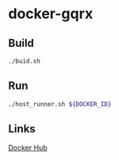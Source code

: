 # docker-gqrx

## Build
```bash
./buid.sh
```

## Run
```bash
./host_runner.sh ${DOCKER_ID}
```

## Links
[Docker Hub](https://hub.docker.com/r/thebiggerguy/docker-gqrx/)
